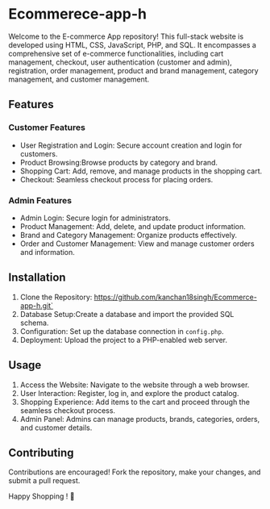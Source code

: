 # Ecommerece-app-h
Welcome to the E-commerce App repository! This full-stack website is developed using HTML, CSS, JavaScript, PHP, and SQL. 
It encompasses a comprehensive set of e-commerce functionalities, including cart management, checkout, user authentication (customer and admin), registration, order management, product and brand management, category management, and customer management.

## Features

### Customer Features
- User Registration and Login: Secure account creation and login for customers.
- Product Browsing:Browse products by category and brand.
- Shopping Cart: Add, remove, and manage products in the shopping cart.
- Checkout: Seamless checkout process for placing orders.

### Admin Features
- Admin Login: Secure login for administrators.
- Product Management: Add, delete, and update product information.
- Brand and Category Management: Organize products effectively.
- Order and Customer Management: View and manage customer orders and information.

## Installation

1. Clone the Repository: https://github.com/kanchan18singh/Ecommerce-app-h.git`
2. Database Setup:Create a database and import the provided SQL schema.
3. Configuration: Set up the database connection in `config.php`.
4. Deployment: Upload the project to a PHP-enabled web server.

## Usage

1. Access the Website: Navigate to the website through a web browser.
2. User Interaction: Register, log in, and explore the product catalog.
3. Shopping Experience: Add items to the cart and proceed through the seamless checkout process.
4. Admin Panel: Admins can manage products, brands, categories, orders, and customer details.

## Contributing

Contributions are encouraged! Fork the repository, make your changes, and submit a pull request.

 Happy Shopping ! 🛒
